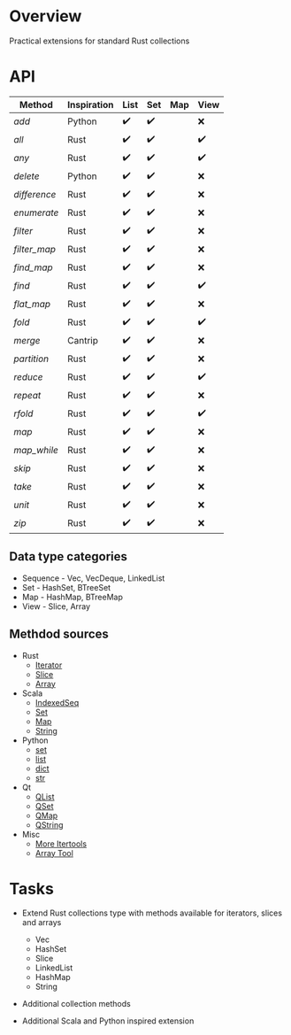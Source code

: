 # Overview

Practical extensions for standard Rust collections


# API

| Method       | Inspiration | List               | Set                | Map | View               |
|--------------|-------------|--------------------|--------------------|-----|--------------------|
| *add*        | Python      | :heavy_check_mark: | :heavy_check_mark: |     | :x:                |
| *all*        | Rust        | :heavy_check_mark: | :heavy_check_mark: |     | :heavy_check_mark: |
| *any*        | Rust        | :heavy_check_mark: | :heavy_check_mark: |     | :heavy_check_mark: |
| *delete*     | Python      | :heavy_check_mark: | :heavy_check_mark: |     | :x:                |
| *difference* | Rust        | :heavy_check_mark: | :heavy_check_mark: |     | :x:                |
| *enumerate*  | Rust        | :heavy_check_mark: | :heavy_check_mark: |     | :x:                |
| *filter*     | Rust        | :heavy_check_mark: | :heavy_check_mark: |     | :x:                |
| *filter_map* | Rust        | :heavy_check_mark: | :heavy_check_mark: |     | :x:                |
| *find_map*   | Rust        | :heavy_check_mark: | :heavy_check_mark: |     | :x:                |
| *find*       | Rust        | :heavy_check_mark: | :heavy_check_mark: |     | :heavy_check_mark: |
| *flat_map*   | Rust        | :heavy_check_mark: | :heavy_check_mark: |     | :x:                |
| *fold*       | Rust        | :heavy_check_mark: | :heavy_check_mark: |     | :heavy_check_mark: |
| *merge*      | Cantrip     | :heavy_check_mark: | :heavy_check_mark: |     | :x:                |
| *partition*  | Rust        | :heavy_check_mark: | :heavy_check_mark: |     | :x:                |
| *reduce*     | Rust        | :heavy_check_mark: | :heavy_check_mark: |     | :heavy_check_mark: |
| *repeat*     | Rust        | :heavy_check_mark: | :heavy_check_mark: |     | :x:                |
| *rfold*      | Rust        | :heavy_check_mark: | :heavy_check_mark: |     | :heavy_check_mark: |
| *map*        | Rust        | :heavy_check_mark: | :heavy_check_mark: |     | :x:                |
| *map_while*  | Rust        | :heavy_check_mark: | :heavy_check_mark: |     | :x:                |
| *skip*       | Rust        | :heavy_check_mark: | :heavy_check_mark: |     | :x:                |
| *take*       | Rust        | :heavy_check_mark: | :heavy_check_mark: |     | :x:                |
| *unit*       | Rust        | :heavy_check_mark: | :heavy_check_mark: |     | :x:                |
| *zip*        | Rust        | :heavy_check_mark: | :heavy_check_mark: |     | :x:                |

## Data type categories

- Sequence - Vec, VecDeque, LinkedList
- Set - HashSet, BTreeSet
- Map - HashMap, BTreeMap
- View - Slice, Array

## Methdod sources

- Rust
  - [Iterator](https://doc.rust-lang.org/std/iter/trait.Iterator.html)
  - [Slice](https://doc.rust-lang.org/std/primitive.slice.html)
  - [Array](https://doc.rust-lang.org/std/primitive.array.html)
- Scala
  - [IndexedSeq](https://www.scala-lang.org/api/3.3.1/scala/collection/immutable/IndexedSeq.html)
  - [Set](https://www.scala-lang.org/api/3.3.1/scala/collection/immutable/Set.html)
  - [Map](https://www.scala-lang.org/api/3.3.1/scala/collection/immutable/Map.html)
  - [String](https://www.scala-lang.org/api/3.3.1/scala/collection/StringOps.html)
- Python
  - [set](https://python-reference.readthedocs.io/en/latest/docs/sets/index.html)
  - [list](https://python-reference.readthedocs.io/en/latest/docs/list/index.html)
  - [dict](https://python-reference.readthedocs.io/en/latest/docs/dict/index.html)
  - [str](https://python-reference.readthedocs.io/en/latest/docs/str/index.html)
- Qt
  - [QList](https://doc.qt.io/qt-6/qlist.html)
  - [QSet](https://doc.qt.io/qt-6/qset.html)
  - [QMap](https://doc.qt.io/qt-6/qmap.html)
  - [QString](https://doc.qt.io/qt-6/qstring.htm)
- Misc
  - [More Itertools](https://more-itertools.readthedocs.io/en/stable/api.html)
  - [Array Tool](https://github.com/danielpclark/array_tool/tree/master)

# Tasks

- Extend Rust collections type with methods available for iterators, slices and arrays
  - Vec
  - HashSet
  - Slice
  - LinkedList
  - HashMap
  - String


- Additional collection methods


- Additional Scala and Python inspired extension
